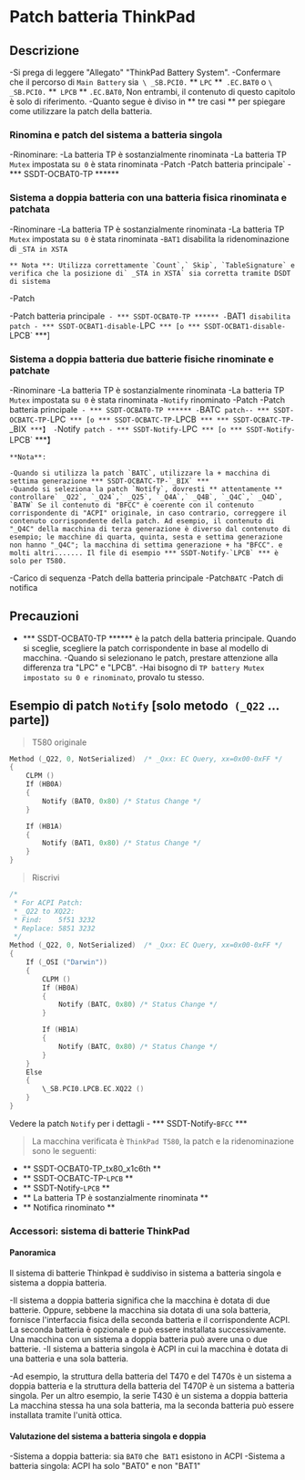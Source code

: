 # Patch batteria ThinkPad

## Descrizione

-Si prega di leggere "Allegato" "ThinkPad Battery System".
-Confermare che il percorso di `Main Battery` sia` \ _SB.PCI0.` ** `LPC` **` .EC.BAT0` o `\ _SB.PCI0.` **` LPCB` ** `.EC.BAT0`, Non entrambi, il contenuto di questo capitolo è solo di riferimento.
-Quanto segue è diviso in ** tre casi ** per spiegare come utilizzare la patch della batteria.

### Rinomina e patch del sistema a batteria singola

-Rinominare:
  -La batteria TP è sostanzialmente rinominata
  -La batteria TP `Mutex` impostata su` 0` è stata rinominata
-Patch
  -Patch batteria principale` - *** SSDT-OCBAT0-TP ******

### Sistema a doppia batteria con una batteria fisica rinominata e patchata

-Rinominare
  -La batteria TP è sostanzialmente rinominata
  -La batteria TP `Mutex` impostata su` 0` è stata rinominata
  -`BAT1` disabilita la ridenominazione di `_STA in XSTA`
  
    ** Nota **: Utilizza correttamente `Count`,` Skip`, `TableSignature` e verifica che la posizione di` _STA in XSTA` sia corretta tramite DSDT di sistema
-Patch
  
  -Patch batteria principale` - *** SSDT-OCBAT0-TP ******
  -`BAT1` disabilita patch - *** SSDT-OCBAT1-disable-`LPC` *** [o *** SSDT-OCBAT1-disable-`LPCB` ***]

### Sistema a doppia batteria due batterie fisiche rinominate e patchate

-Rinominare
  -La batteria TP è sostanzialmente rinominata
  -La batteria TP `Mutex` impostata su` 0` è stata rinominata
  -`Notify` rinominato
-Patch
  -Patch batteria principale` - *** SSDT-OCBAT0-TP ******
  -`BATC` patch-- *** SSDT-OCBATC-TP-`LPC` *** [o *** SSDT-OCBATC-TP-`LPCB` *** *** SSDT-OCBATC-TP-` _BIX` ***】
  -`Notify` patch - *** SSDT-Notify-`LPC` *** [o *** SSDT-Notify-`LPCB` ***】
  
    **Nota**:
  
    -Quando si utilizza la patch `BATC`, utilizzare la + macchina di settima generazione *** SSDT-OCBATC-TP-`_BIX` ***
    -Quando si seleziona la patch `Notify`, dovresti ** attentamente ** controllare` _Q22`, `_Q24`,` _Q25`, `_Q4A`,` _Q4B`, `_Q4C`,` _Q4D`, `BATW` Se il contenuto di "BFCC" è coerente con il contenuto corrispondente di "ACPI" originale, in caso contrario, correggere il contenuto corrispondente della patch. Ad esempio, il contenuto di "_Q4C" della macchina di terza generazione è diverso dal contenuto di esempio; le macchine di quarta, quinta, sesta e settima generazione non hanno "_Q4C"; la macchina di settima generazione + ha "BFCC". e molti altri....... Il file di esempio *** SSDT-Notify-`LPCB` *** è solo per T580.
-Carico di sequenza
  -Patch della batteria principale
  -Patch`BATC`
  -Patch di notifica

## Precauzioni

- *** SSDT-OCBAT0-TP ****** è la patch della batteria principale. Quando si sceglie, scegliere la patch corrispondente in base al modello di macchina.
-Quando si selezionano le patch, prestare attenzione alla differenza tra "LPC" e "LPCB".
-Hai bisogno di `TP battery Mutex impostato su 0 e rinominato`, provalo tu stesso.

## Esempio di patch `Notify` [solo metodo` (_Q22` ... parte])

> T580 originale

```Swift
Method (_Q22, 0, NotSerialized)  /* _Qxx: EC Query, xx=0x00-0xFF */
{
    CLPM ()
    If (HB0A)
    {
        Notify (BAT0, 0x80) /* Status Change */
    }

    If (HB1A)
    {
        Notify (BAT1, 0x80) /* Status Change */
    }
}
```

> Riscrivi

```swift
/*
 * For ACPI Patch:
 * _Q22 to XQ22:
 * Find:    5f51 3232
 * Replace: 5851 3232
 */
Method (_Q22, 0, NotSerialized)  /* _Qxx: EC Query, xx=0x00-0xFF */
{
    If (_OSI ("Darwin"))
    {
        CLPM ()
        If (HB0A)
        {
            Notify (BATC, 0x80) /* Status Change */
        }

        If (HB1A)
        {
            Notify (BATC, 0x80) /* Status Change */
        }
    }
    Else
    {
        \_SB.PCI0.LPCB.EC.XQ22 ()
    }
}
```

Vedere la patch `Notify` per i dettagli - *** SSDT-Notify-`BFCC` ***

> La macchina verificata è `ThinkPad T580`, la patch e la ridenominazione sono le seguenti:

- ** SSDT-OCBAT0-TP_tx80_x1c6th **
- ** SSDT-OCBATC-TP-`LPCB` **
- ** SSDT-Notify-`LPCB` **
- ** La batteria TP è sostanzialmente rinominata **
- ** Notifica rinominato **

### Accessori: sistema di batterie ThinkPad

#### Panoramica

Il sistema di batterie Thinkpad è suddiviso in sistema a batteria singola e sistema a doppia batteria.

-Il sistema a doppia batteria significa che la macchina è dotata di due batterie. Oppure, sebbene la macchina sia dotata di una sola batteria, fornisce l'interfaccia fisica della seconda batteria e il corrispondente ACPI. La seconda batteria è opzionale e può essere installata successivamente. Una macchina con un sistema a doppia batteria può avere una o due batterie.
-Il sistema a batteria singola è ACPI in cui la macchina è dotata di una batteria e una sola batteria.

-Ad esempio, la struttura della batteria del T470 e del T470s è un sistema a doppia batteria e la struttura della batteria del T470P è un sistema a batteria singola. Per un altro esempio, la serie T430 è un sistema a doppia batteria La macchina stessa ha una sola batteria, ma la seconda batteria può essere installata tramite l'unità ottica.

#### Valutazione del sistema a batteria singola e doppia

-Sistema a doppia batteria: sia `BAT0` che` BAT1` esistono in ACPI
-Sistema a batteria singola: ACPI ha solo "BAT0" e non "BAT1"
